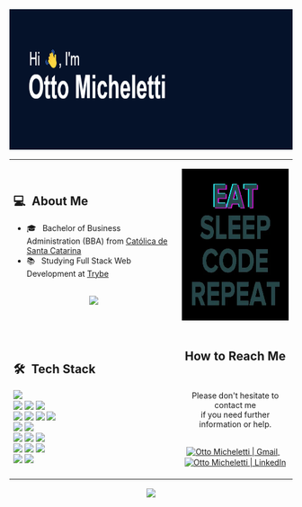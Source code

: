 <div align="center">
  <img height="250em" src="./header.png"/>
  <table>
    <tr>
      <td>
        <h2> 💻 &nbsp;About Me </h2>
        <ul>
          <li>🎓 &nbsp; Bachelor of Business Administration (BBA) from <a href="https://catolicasc.org.br/">Católica de Santa Catarina</a></li>
          <li>📚 &nbsp; Studying Full Stack Web Development at <a href="https://github.com/betrybe">Trybe</a></li>
        </ul>
        <p align="center">
          <br>
          <img height="150em" src="https://github-readme-stats-eight-theta.vercel.app/api?username=ottomicheletti&show_icons=true&theme=algolia&include_all_commits=true&count_private=true"/>
        </p>
      </td>
      <td>
        <p align="center">
          <img height="270em" src="./eatsleepcoderepeat.webp"/>
        </p>
      </td>
    </tr>
    <tr>
      <td>
        <h2> 🛠 &nbsp;Tech Stack</h2>
        <img src="https://img.shields.io/badge/Python-05122A?style=for-the-badge&logo=python&logoColor=white"/>
        <br>
        <img src="https://img.shields.io/badge/Html5-05122A?style=for-the-badge&logo=html5&logoColor=white"/>
        <img src="https://img.shields.io/badge/Css3-05122A?style=for-the-badge&logo=css3&logoColor=white"/>
        <img src="https://img.shields.io/badge/JavaScript-05122A?style=for-the-badge&logo=javascript&logoColor=white"/>
        <br>
        <img src="https://img.shields.io/badge/react-05122A?style=for-the-badge&logo=react&logoColor=white"/>
        <img src="https://img.shields.io/badge/redux-05122A?style=for-the-badge&logo=redux&logoColor=white"/>
        <!-- <img src="https://img.shields.io/badge/SolidJS-05122A?style=for-the-badge&logo=solid&logoColor=white"/> -->
        <!-- <img src="https://img.shields.io/badge/tailwindcss-05122A?style=for-the-badge&logo=tailwind-css&logoColor=white"/> -->
        <img src="https://img.shields.io/badge/node.js-05122A?style=for-the-badge&logo=node.js&logoColor=white"/>
        <img src="https://img.shields.io/badge/express.js-05122A?style=for-the-badge&logo=express&logoColor=white"/>
        <br>
        <img src="https://img.shields.io/badge/git-05122A?style=for-the-badge&logo=git&logoColor=white"/>
        <img src="https://img.shields.io/badge/github-05122A?style=for-the-badge&logo=github&logoColor=white"/>
        <br>
        <img src="https://img.shields.io/badge/mysql-05122A?style=for-the-badge&logo=mysql&logoColor=white"/>
        <img src="https://img.shields.io/badge/MongoDB-05122A?style=for-the-badge&logo=mongodb&logoColor=white"/>
        <img src="https://img.shields.io/badge/docker-05122A?style=for-the-badge&logo=docker&logoColor=white"/>
        <br>
        <img src="https://img.shields.io/badge/vite-05122A?style=for-the-badge&logo=vite&logoColor=white"/>
        <img src="https://img.shields.io/badge/Visual%20Studio%20Code-05122A?style=for-the-badge&logo=visual-studio-code&logoColor=white"/>
        <img src="https://img.shields.io/badge/Visual%20Studio%20Code-05122A?style=for-the-badge&logo=visual-studio-code&logoColor=white"/>
        <br>
        <img src="https://img.shields.io/badge/Linux-05122A?style=for-the-badge&logo=linux&logoColor=white"/>
        <img src="https://img.shields.io/badge/Windows-05122A?style=for-the-badge&logo=windows&logoColor=white"/>
      </td>
      <td>
        <div align="center">
          <h2><b>How to Reach Me</b></h2>
          <br>
          <p>Please don't hesitate to contact me
            <br>if you need further information or help.
          </p>
          <br>
          <!-- <a href="https://www.instagram.com/username_here" target="_blank">
            <img align="center" alt="Otto Micheletti | Instagram" width="30em" src="https://img.icons8.com/ios-glyphs/50/000000/instagram-new.png" />
          </a> &nbsp;&nbsp; -->
          <!-- <a href="https://www.youtube.com/c/username_here" target="_blank">
            <img align="center" alt="Otto Micheletti | YouTube" width="30em" src="https://img.icons8.com/ios-glyphs/50/000000/youtube.png" />
          </a> &nbsp;&nbsp; -->
          <a href="mailto:michelettiotto@gmail.com" >
            <img align="center" alt="Otto Micheletti | Gmail" width="30em" src="https://img.icons8.com/ios-glyphs/50/000000/gmail.png" />
          </a> &nbsp;&nbsp;
          <a href="https://www.linkedin.com/in/ottomic/" >
            <img align="center" alt="Otto Micheletti | LinkedIn" width="30em" src="https://img.icons8.com/ios-glyphs/50/000000/linkedin.png" />
          </a> &nbsp;&nbsp;
          <br>
        </div>
      </td>
    </tr>
  </table>
  <img align="center" src="https://komarev.com/ghpvc/?username=ottomicheletti&color=lightgrey" />
</div>


